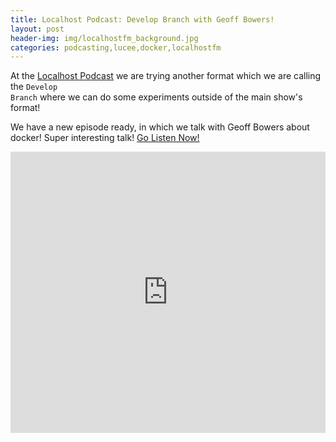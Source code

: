 ```yaml
---
title: Localhost Podcast: Develop Branch with Geoff Bowers!
layout: post
header-img: img/localhostfm_background.jpg
categories: podcasting,lucee,docker,localhostfm
---
```


At the <a href="http://localhost.fm">Localhost Podcast</a> we are trying another format which we are calling the <code>Develop Branch</code> where we can do some experiments outside of the main show's format! 

We have a new episode ready, in which we talk with Geoff Bowers about docker! Super interesting talk! <a href="https://soundcloud.com/localhostfm/localhost-podcast-episode-001-1">Go Listen Now!</a> 

<iframe width="100%" height="450" scrolling="no" frameborder="no" src="https://w.soundcloud.com/player/?url=https%3A//api.soundcloud.com/tracks/306353727&amp;auto_play=false&amp;hide_related=false&amp;show_comments=true&amp;show_user=true&amp;show_reposts=false&amp;visual=true"></iframe>
